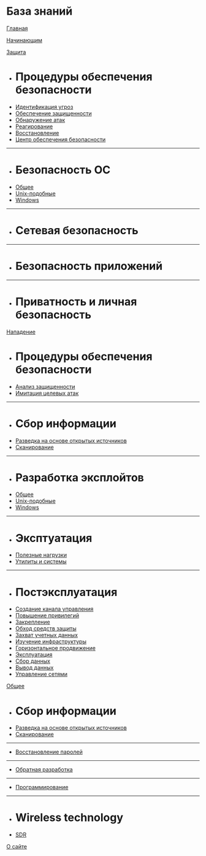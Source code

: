 # База знаний

[Главная](index.md)

[Начинающим](beginners.md)

[Защита]()

  + # Процедуры обеспечения безопасности
  * [Идентификация угроз]()
  * [Обеспечение защищенности]()
  * [Обнаружение атак]()
  * [Реагирование]()
  * [Восстановление]()
  * [Центр обеспечения безопасности]()
  - - - -
  + # Безопасность ОС
  + [Общее]()
  + [Unix-подобные]()
  + [Windows]()
  - - - -
  + # Сетевая безопасность
  - - - -
  + # Безопасность приложений
  - - - -
  + # Приватность и личная безопасность

[Нападение]()

  + # Процедуры обеспечения безопасности
  * [Анализ защищенности]()
  * [Имитация целевых атак]()
  - - - -
  + # Сбор информации
  * [Разведка на основе открытых источников](common/open_source_intelligence/open_source_intelligence.md)
  * [Сканирование]()
  - - - -
  + # Разработка эксплойтов
  * [Общее]()
  * [Unix-подобные]()
  * [Windows]()
  - - - -
  + # Эксптуатация
  * [Полезные нагрузки]()
  * [Утилиты и системы]()
  - - - -
  + # Постэксплуатация
  * [Создание канала управления]()
  * [Повышение привилегий]()
  * [Закрепление]()
  * [Обход средств защиты]()
  * [Захват учетных данных]()
  * [Изучение инфраструктуры]()
  * [Горизонтальное продвижение]()
  * [Эксплуатация]()
  * [Сбор данных]()
  * [Вывод данных]()
  * [Управление сетями]()

[Общее]()

  + # Сбор информации
  * [Разведка на основе открытых источников](common/open_source_intelligence/open_source_intelligence.md)
  * [Сканирование]()
  - - - -
  + [Восстановление паролей]()
  - - - -
  + [Обратная разработка]()
  - - - -
  + [Программирование](common/programming/programming.md)
  - - - -
  + # Wireless technology
  * [SDR](common/wireless/sdr.md)
  
[О сайте](about.md)
